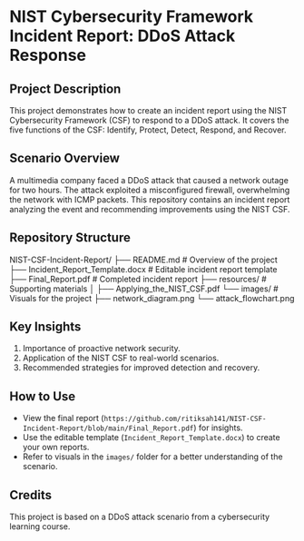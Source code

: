 # NIST Cybersecurity Framework Incident Report: DDoS Attack Response

## Project Description
This project demonstrates how to create an incident report using the NIST Cybersecurity Framework (CSF) to respond to a DDoS attack. It covers the five functions of the CSF: Identify, Protect, Detect, Respond, and Recover.

## Scenario Overview
A multimedia company faced a DDoS attack that caused a network outage for two hours. The attack exploited a misconfigured firewall, overwhelming the network with ICMP packets. This repository contains an incident report analyzing the event and recommending improvements using the NIST CSF.

## Repository Structure
NIST-CSF-Incident-Report/
├── README.md                   # Overview of the project
├── Incident_Report_Template.docx  # Editable incident report template
├── Final_Report.pdf            # Completed incident report
├── resources/                  # Supporting materials
│   ├── Applying_the_NIST_CSF.pdf
└── images/                     # Visuals for the project
    ├── network_diagram.png
    └── attack_flowchart.png

## Key Insights
1. Importance of proactive network security.
2. Application of the NIST CSF to real-world scenarios.
3. Recommended strategies for improved detection and recovery.

## How to Use
- View the final report (`https://github.com/ritiksah141/NIST-CSF-Incident-Report/blob/main/Final_Report.pdf`) for insights.
- Use the editable template (`Incident_Report_Template.docx`) to create your own reports.
- Refer to visuals in the `images/` folder for a better understanding of the scenario.

## Credits
This project is based on a DDoS attack scenario from a cybersecurity learning course.
